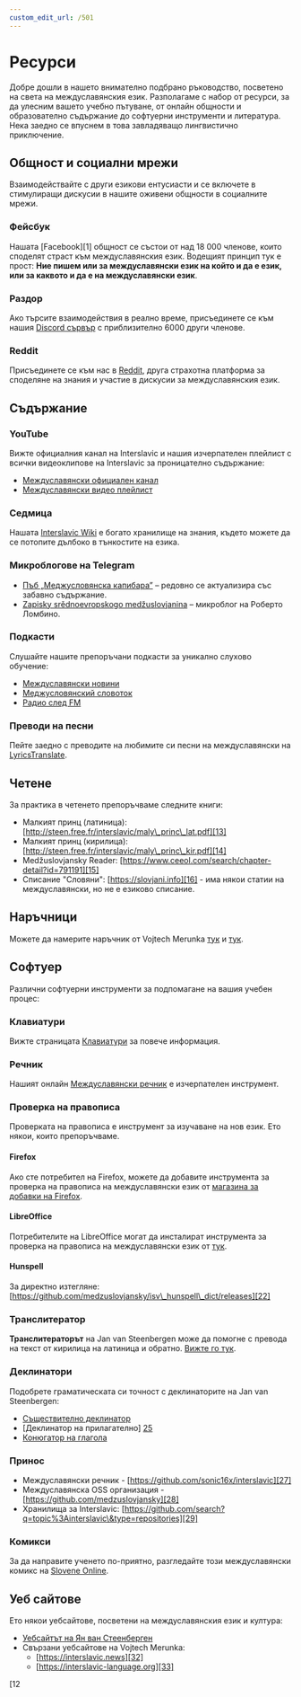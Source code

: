 ```yaml
---
custom_edit_url: /501
---
```


# Ресурси

Добре дошли в нашето внимателно подбрано ръководство, посветено на света на междуславянския език. Разполагаме с набор от ресурси, за да улесним вашето учебно пътуване, от онлайн общности и образователно съдържание до софтуерни инструменти и литература. Нека заедно се впуснем в това завладяващо лингвистично приключение.

## Общност и социални мрежи

Взаимодействайте с други езикови ентусиасти и се включете в стимулиращи дискусии в нашите оживени общности в социалните мрежи.

### Фейсбук

Нашата [Facebook][1] общност се състои от над 18 000 членове, които споделят страст към междуславянския език. Водещият принцип тук е прост: **Ние пишем или за междуславянски език на който и да е език, или за каквото и да е на междуславянски език**.

### Раздор

Ако търсите взаимодействия в реално време, присъединете се към нашия [Discord сървър][2] с приблизително 6000 други членове.

### Reddit

Присъединете се към нас в [Reddit][3], друга страхотна платформа за споделяне на знания и участие в дискусии за междуславянския език.

## Съдържание

### YouTube

Вижте официалния канал на Interslavic и нашия изчерпателен плейлист с всички видеоклипове на Interslavic за проницателно съдържание:

- [Междуславянски официален канал][4]
- [Междуславянски видео плейлист][5]

### Седмица

Нашата [Interslavic Wiki][6] е богато хранилище на знания, където можете да се потопите дълбоко в тънкостите на езика.

### Микроблогове на Telegram

- [Пъб „Меджусловянска капибара”][7] – редовно се актуализира със забавно съдържание.
- [Zapisky srědnoevropskogo medžuslovjanina][8] – микроблог на Роберто Ломбино.

### Подкасти

Слушайте нашите препоръчани подкасти за уникално слухово обучение:

- [Междуславянски новини][9]
- [Меджусловянский словоток][10]
- [Радио след FM][11]

### Преводи на песни

Пейте заедно с преводите на любимите си песни на междуславянски на [LyricsTranslate][12].

## Четене

За практика в четенето препоръчваме следните книги:

- Малкият принц (латиница): [http://steen.free.fr/interslavic/maly\_princ\_lat.pdf][13]
- Малкият принц (кирилица): [http://steen.free.fr/interslavic/maly\_princ\_kir.pdf][14]
- Medžuslovjansky Reader: [https://www.ceeol.com/search/chapter-detail?id=791191][15]
- Списание "Словяни": [https://slovjani.info][16] - има някои статии на междуславянски, но не е езиково списание.

## Наръчници

Можете да намерите наръчник от Vojtech Merunka [тук][17] и [тук][15].

## Софтуер

Различни софтуерни инструменти за подпомагане на вашия учебен процес:

### Клавиатури

Вижте страницата [Клавиатури][18] за повече информация.

### Речник

Нашият онлайн [Междуславянски речник][19] е изчерпателен инструмент.

### Проверка на правописа

Проверката на правописа е инструмент за изучаване на нов език. Ето някои, които препоръчваме.

#### Firefox

Ако сте потребител на Firefox, можете да добавите инструмента за проверка на правописа на междуславянски език от [магазина за добавки на Firefox][20].

#### LibreOffice

Потребителите на LibreOffice могат да инсталират инструмента за проверка на правописа на междуславянски език от [тук][21].

#### Hunspell

За директно изтегляне: [https://github.com/medzuslovjansky/isv\_hunspell\_dict/releases][22]

### Транслитератор

**Транслитераторът** на Jan van Steenbergen може да помогне с превода на текст от кирилица на латиница и обратно. [Вижте го тук][23].

### Деклинатори

Подобрете граматическата си точност с деклинаторите на Jan van Steenbergen:

- [Съществително деклинатор][24]
- [Деклинатор на прилагателно] [25]
- [Конюгатор на глагола][26]

### Принос

- Междуславянски речник - [https://github.com/sonic16x/interslavic][27]
- Междуславянска OSS организация - [https://github.com/medzuslovjansky][28]
- Хранилища за Interslavic: [https://github.com/search?q=topic%3Ainterslavic\&type=repositories][29]

### Комикси

За да направите ученето по-приятно, разгледайте този междуславянски комикс на [Slovene Online][30].

## Уеб сайтове

Ето някои уебсайтове, посветени на междуславянския език и култура:

- [Уебсайтът на Ян ван Стеенберген][31]
- Свързани уебсайтове на Vojtech Merunka:
  - [https://interslavic.news][32]
  - [https://interslavic-language.org][33]

[12

[2]: https://discord.com/invite/n3saqm27QW

[3]: https://www.reddit.com/r/interslavic/

[4]: https://www.youtube.com/channel/UCShYXuD2TyJlYd9UWUUiYiA

[5]: https://www.youtube.com/playlist?list=PLT_X5HnKrXoiL3a5oK9Tv977JI8ijvFNM

[6]: https://isv.miraheze.org/

[7]: https://t.me/interslavicthings

[8]: https://t.me/zapiskysm

[9]: https://interslavic.news/podkast

[10]: https://linktr.ee/medzuslovjansky.slovotok

[11]: https://tyflonet.com/siciliano/arhiv/

[12]: https://lyricstranslate.com/language/interslavic

[13]: http://steen.free.fr/interslavic/maly_princ_lat.pdf

[14]: http://steen.free.fr/interslavic/maly_princ_kir.pdf

[15]: https://www.ceeol.com/search/chapter-detail?id=791191

[16]: https://slovjani.info

[17]: https://www.patro.cz/interslavic-zonal-constructed-language/

[18]: ./keyboards.md

[19]: https://interslavic-dictionary.com/

[20]: https://addons.mozilla.org/en-US/firefox/addon/interslavic-spellcheck/

[21]: https://extensions.libreoffice.org/en/extensions/show/15995

[22]: https://github.com/medzuslovjansky/isv_hunspell_dict/releases

[23]: http://steen.free.fr/interslavic/transliterator.html

[24]: http://steen.free.fr/interslavic/declinator.html

[25]: http://steen.free.fr/interslavic/adjectivator.html

[26]: http://steen.free.fr/interslavic/conjugator.html

[27]: https://github.com/sonic16x/interslavic

[28]: https://github.com/medzuslovjansky

[29]: https://github.com/search?q=topic%3Ainterslavic&type=repositories

[30]: https://slovene.online/animation/1.0/msl/index.html

[31]: http://steen.free.fr/interslavic

[32]: https://interslavic.news

[33]: https://interslavic-language.org

